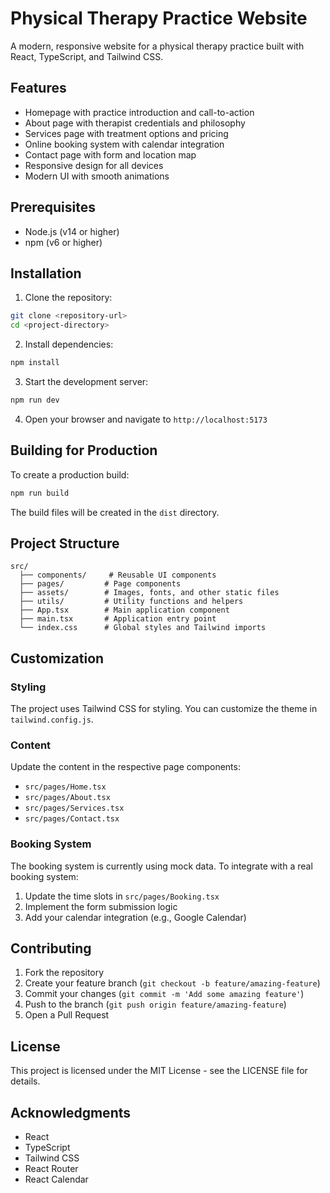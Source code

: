 # Physical Therapy Practice Website

A modern, responsive website for a physical therapy practice built with React, TypeScript, and Tailwind CSS.

## Features

- Homepage with practice introduction and call-to-action
- About page with therapist credentials and philosophy
- Services page with treatment options and pricing
- Online booking system with calendar integration
- Contact page with form and location map
- Responsive design for all devices
- Modern UI with smooth animations

## Prerequisites

- Node.js (v14 or higher)
- npm (v6 or higher)

## Installation

1. Clone the repository:
```bash
git clone <repository-url>
cd <project-directory>
```

2. Install dependencies:
```bash
npm install
```

3. Start the development server:
```bash
npm run dev
```

4. Open your browser and navigate to `http://localhost:5173`

## Building for Production

To create a production build:

```bash
npm run build
```

The build files will be created in the `dist` directory.

## Project Structure

```
src/
  ├── components/     # Reusable UI components
  ├── pages/         # Page components
  ├── assets/        # Images, fonts, and other static files
  ├── utils/         # Utility functions and helpers
  ├── App.tsx        # Main application component
  ├── main.tsx       # Application entry point
  └── index.css      # Global styles and Tailwind imports
```

## Customization

### Styling

The project uses Tailwind CSS for styling. You can customize the theme in `tailwind.config.js`.

### Content

Update the content in the respective page components:
- `src/pages/Home.tsx`
- `src/pages/About.tsx`
- `src/pages/Services.tsx`
- `src/pages/Contact.tsx`

### Booking System

The booking system is currently using mock data. To integrate with a real booking system:

1. Update the time slots in `src/pages/Booking.tsx`
2. Implement the form submission logic
3. Add your calendar integration (e.g., Google Calendar)

## Contributing

1. Fork the repository
2. Create your feature branch (`git checkout -b feature/amazing-feature`)
3. Commit your changes (`git commit -m 'Add some amazing feature'`)
4. Push to the branch (`git push origin feature/amazing-feature`)
5. Open a Pull Request

## License

This project is licensed under the MIT License - see the LICENSE file for details.

## Acknowledgments

- React
- TypeScript
- Tailwind CSS
- React Router
- React Calendar
